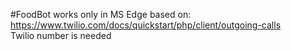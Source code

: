 #FoodBot
works only in MS Edge 
based on: https://www.twilio.com/docs/quickstart/php/client/outgoing-calls	 
Twilio number is needed
